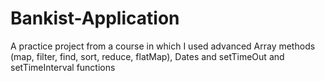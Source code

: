 # Bankist-Application
A practice project from a course in which I used advanced Array methods (map, filter, find, sort, reduce, flatMap), Dates and setTimeOut and setTimeInterval functions
